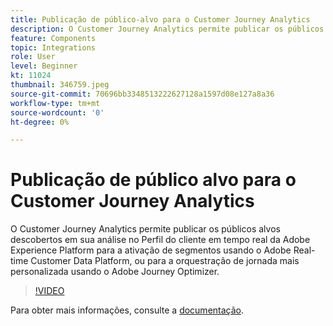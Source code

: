 ```yaml
---
title: Publicação de público-alvo para o Customer Journey Analytics
description: O Customer Journey Analytics permite publicar os públicos alvos descobertos em sua análise no Perfil do cliente em tempo real da Adobe Experience Platform para a ativação de segmentos usando o Adobe Real-time Customer Data Platform, ou para a orquestração de jornada mais personalizada usando o Adobe Journey Optimizer. (Deve ter entre 60 e 160 caracteres, mas tem 297 caracteres)
feature: Components
topic: Integrations
role: User
level: Beginner
kt: 11024
thumbnail: 346759.jpeg
source-git-commit: 70696bb3348513222627128a1597d08e127a8a36
workflow-type: tm+mt
source-wordcount: '0'
ht-degree: 0%

---
```



# Publicação de público alvo para o Customer Journey Analytics

O Customer Journey Analytics permite publicar os públicos alvos descobertos em sua análise no Perfil do cliente em tempo real da Adobe Experience Platform para a ativação de segmentos usando o Adobe Real-time Customer Data Platform, ou para a orquestração de jornada mais personalizada usando o Adobe Journey Optimizer.

>[!VIDEO](https://video.tv.adobe.com/v/346759/?quality=12&learn=on)

Para obter mais informações, consulte a [documentação](https://experienceleague.adobe.com/docs/analytics-platform/using/cja-components/audiences/audiences-overview.html?lang=pt-BR).
